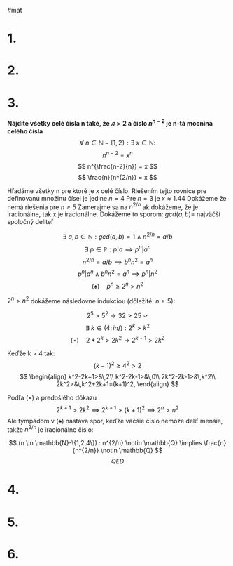 #mat
# 1.

# 2.

# 3. 
**Nájdite všetky celé čísla n také, že $𝑛 > 2$ a čı́slo $n^{n-2}$ je n-tá mocnina celého čı́sla**
$$ \forall \ n \in \mathbb{N}-\{1,2\} : \exists\ x \in \mathbb{N} : $$
$$ n^{n-2} = x^n $$
$$ n^{\frac{n-2}{n}} = x $$
$$ \frac{n}{n^{2/n}} = x $$

Hľadáme všetky n pre ktoré je x celé číslo.
Riešením tejto rovnice pre definovanú množinu čísel je jedine $n=4$
Pre $n=3$ je $x \approx 1.44$
Dokážeme že nemá riešenia pre $n\geq5$
Zamerajme sa na $n^{2/n}$ ak dokážeme, že je iracionálne, tak x je iracionálne.
Dokážeme to sporom:
$gcd(a,b) =$ najväčší spoločný deliteľ

$$ \exists \ a,b \in \mathbb{N}: gcd(a,b) = 1 \ \land \  n^{2/n} = a/b $$
$$ \exists \ p \in \mathbb{P} : p|a \implies p^n|a^n $$
$$ n^{2/n} = a/b \implies b^nn^2=a^n $$
$$ p^n|a^n \land b^nn^2=a^n \implies p^n|n^2 $$
$$ (\spadesuit)\quad p^n \geq 2^n > n^2 $$

$2^n > n^2$ dokážeme následovne indukciou (dôležité: $n\geq5$):

$$ 2^5 > 5^2 \rightarrow 32 > 25 \ \checkmark $$
$$ \exists \ k \in (4;inf) : 2^k > k^2 $$
$$ (\star)\quad 2*2^k > 2k^2 \rightarrow 2^{k+1} > 2k^2 $$

Keďže k > 4 tak:
$$ (k-1)^2\geq4^2>2 $$
$$ \begin{align}
k^2-2k+1>&\,2\\
k^2-2k-1>&\,0\\
2k^2-2k-1>&\,k^2\\
2k^2>&\,k^2+2k+1=(k+1)^2,
\end{align} $$

Podľa $(\star)$ a predošlého dôkazu :
$$ 2^{k+1} > 2k^2 \implies 2^{k+1} > (k+1)^2 \implies 2^n > n^2 $$
Ale týmpádom v $(\spadesuit)$ nastáva spor, keďže väčšie číslo nemôže deliť menšie, takže $n^{2/n}$ je iracionálne číslo:

$$ (n \in \mathbb{N}-\{1,2,4\}) : n^{2/n} \notin \mathbb{Q} \implies \frac{n}{n^{2/n}} \notin \mathbb{Q} $$
$$ QED $$

# 4.

# 5.

# 6.